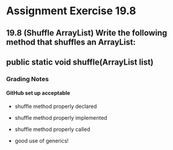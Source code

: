 # Assignment Exercise 19.8

## 19.8 (Shuffle ArrayList) Write the following method that shuffles an ArrayList:

## public static <E> void shuffle(ArrayList<E> list)

### Grading Notes

#### GitHub set up acceptable

- shuffle method properly declared
- shuffle method properly implemented
- shuffle method properly called

- good use of generics!
